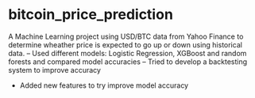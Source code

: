 # bitcoin_price_prediction

A Machine Learning project using USD/BTC data from Yahoo Finance to determine wheather price is expected
to go up or down using historical data.
– Used different models: Logistic Regression, XGBoost and random forests and compared model accuracies
– Tried to develop a backtesting system to improve accuracy
- Added new features to try improve model accuracy
